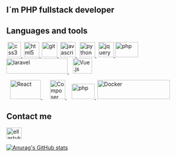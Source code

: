 ## I`m PHP fullstack developer

## Languages and tools

<p align="left"> 
    <a href="https://www.w3schools.com/css/" target="_blank" style="margin: 0 3px;"> 
        <img src="https://io13-high-dpi.appspot.com/images/CSS3_Logo.svg" alt="css3" width="35" height="40"/> 
    </a> 
    <a href="http://htmlbook.ru/" target="_blank" style="margin: 0 1px;"> 
        <img src="https://upload.wikimedia.org/wikipedia/commons/thumb/3/38/HTML5_Badge.svg/600px-HTML5_Badge.svg.png" alt="html5" width="40" height="40"/> 
    </a> 
    <a href="https://git-scm.com/" target="_blank" style="margin: 0 2px;"> 
        <img src="https://www.vectorlogo.zone/logos/git-scm/git-scm-icon.svg" alt="git" width="40" height="40"/> 
    </a> 
    <a href="https://developer.mozilla.org/en-US/docs/Web/JavaScript" target="_blank" style="margin: 0 2px;"> 
        <img src="https://www.freepnglogos.com/uploads/javascript-png/javascript-vector-logo-yellow-png-transparent-javascript-vector-12.png" alt="javascript" width="40" height="40"/> 
    </a>
    <a href="https://www.w3schools.com/python/default.asp" target="_blank" style="margin: 0 5px;"> 
        <img src="https://seeklogo.com/images/P/python-logo-A32636CAA3-seeklogo.com.png" alt="python" width="40" height="40"/> 
    </a>
    <a href="#" target="_blank" > 
        <img src="https://i.dlpng.com/static/png/7044153_preview.png" alt="jquery" width="40" height="40"/> 
    </a>  
    <a href="https://www.w3schools.com/php/" target="_blank"> 
        <img src="https://pngimg.com/uploads/php/php_PNG12.png" alt="php" width="60" height="40"/> 
    </a>  
    <a href="#" target="_blank" 
        <img src="https://upload.wikimedia.org/wikipedia/commons/thumb/9/96/Sass_Logo_Color.svg/1200px-Sass_Logo_Color.svg.png" alt="php" width="60" height="40"/> 
    </a> 
    <a href="#" target="_blank"> 
        <img src="https://upload.wikimedia.org/wikipedia/commons/thumb/3/36/Logo.min.svg/2560px-Logo.min.svg.png" alt="laravel" width="160" height="40"/> 
    </a> 
    <a href="#" target="_blank" style="margin: 0 10px;"> 
        <img src="https://upload.wikimedia.org/wikipedia/commons/thumb/9/95/Vue.js_Logo_2.svg/2367px-Vue.js_Logo_2.svg.png" alt="Vue.js" width="50" height="40"/> 
    </a> 
    
</p>
<div align="left" style="vertical-align: baseline;"> 
    <a href="#" target="_blank" style="margin: 0 10px;"> 
        <img src="https://upload.wikimedia.org/wikipedia/commons/thumb/a/a7/React-icon.svg/1280px-React-icon.svg.png" alt="React" width="80" height="50"/> 
    </a> 
    <a href="#" target="_blank" style="margin: 0 10px;"> 
        <img src="https://getcomposer.org/img/logo-composer-transparent.png" alt="Composer" width="40" height="50"/> 
    </a> 
    <a href="https://www.w3schools.com/php/" target="_blank" style="margin: 0 3px;"> 
        <img src="https://upload.wikimedia.org/wikipedia/commons/thumb/9/96/Sass_Logo_Color.svg/1200px-Sass_Logo_Color.svg.png" alt="php" width="60" height="40"/> 
    </a> 
    <a href="#" target="_blank" > 
        <img src="https://www.docker.com/sites/default/files/d8/2019-07/horizontal-logo-monochromatic-white.png" alt="Docker" width="190" height="50"/> 
    </a>  
</div>

## Contact me
<p align="left">
    <a href="https://t.me/ellastyko" target="blank">
        <img align="center" src="https://cdn.jsdelivr.net/npm/simple-icons@v4/icons/telegram.svg" alt="ellastyko" height="30" width="40" /></a>
</p>



[![Anurag's GitHub stats](https://github-readme-stats.vercel.app/api?username=ellastyko&theme=tokyonight)](https://github.com/anuraghazra/github-readme-stats)

